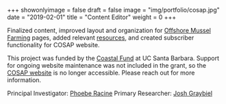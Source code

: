 +++
showonlyimage = false
draft = false
image = "img/portfolio/cosap.jpg"
date = "2019-02-01"
title = "Content Editor"
weight = 0
+++

Finalized content, improved layout and organization for [Offshore Mussel Farming](https://www.sbcosap.org/mussel-farming) pages, added relevant [resources](https://www.sbcosap.org/resources), and created subscriber functionality for COSAP website.

<!--more-->

This project was funded by the [Coastal Fund](https://coastalfund.as.ucsb.edu/) at UC Santa Barbara. Support for ongoing website maintenance was not included in the grant, so the [COSAP website](https://www.sbcosap.org) is no longer accessible. Please reach out for more information.

Principal Investigator: [Phoebe Racine](https://www.linkedin.com/in/phoebe-racine-2867a654/)
Primary Researcher: [Josh Graybiel](https://www.linkedin.com/in/josh-graybiel-08bb0965/)